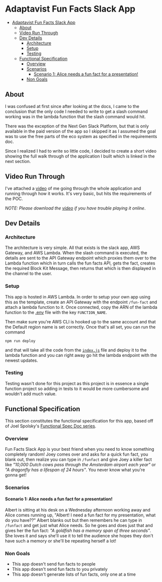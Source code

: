 
# Adaptavist Fun Facts Slack App

- [Adaptavist Fun Facts Slack App](#adaptavist-fun-facts-slack-app)
  - [About](#about)
  - [Video Run Through](#video-run-through)
  - [Dev Details](#dev-details)
    - [Architecture](#architecture)
    - [Setup](#setup)
    - [Testing](#testing)
  - [Functional Specification](#functional-specification)
    - [Overview](#overview)
    - [Scenarios](#scenarios)
      - [Scenario 1: Alice needs a fun fact for a presentation!](#scenario-1-alice-needs-a-fun-fact-for-a-presentation)
    - [Non Goals](#non-goals)

## About
I was confused at first since after looking at the docs, I came to the conclusion that the only code I needed to write to get a slash command working was in the lambda function that the slash command would hit. 

There was the exception of the Next Gen Slack Platform, but that is only available in the paid version of the app so I skipped it as I assumed the goal was to use the free parts of the eco system as specified in the requirements doc. 

Since I realized I had to write so little code, I decided to create a short video showing the full walk through of the application I built which is linked in the next section.

## Video Run Through

I've attached a [video](https://drive.google.com/file/d/1xJsgM3w9YemKvNefQCP5kEB357_5XvMR/view?usp=sharing) of me going through the whole application and running through how it works. It's very basic, but hits the requirements of the POC. 

*NOTE: Please download the [video](https://drive.google.com/file/d/1xJsgM3w9YemKvNefQCP5kEB357_5XvMR/view?usp=sharing) if you have trouble playing it online*.
## Dev Details

### Architecture

The architecture is very simple. All that exists is the slack app, AWS Gateway, and AWS Lambda. When the slash command is executed, the details are sent to the API Gateway endpoint which proxies them over to the Lambda function which in turn calls the fun facts API, gets the fact, creates the required Block Kit Message, then returns that which is then displayed in the channel to the user. 

### Setup

This app is hosted in AWS Lambda. In order to setup your own app using this as the template, create an API Gateway with the endpoint `/fun-fact` and attach a lambda function to it. Once connected, copy the ARN of the lambda function to the [.env](/.env) file with the key `FUNCTION_NAME`. 

Then make sure you're AWS CLI is hooked up to the same account and that the Default region name is set correctly. Once that's all set, you can run the command 

```
npm run deploy
```

and that will take all the code from the [`index.js`](index.js) file and deploy it to the lambda function and you can right away go hit the lambda endpoint with the newest updates. 

### Testing

Testing wasn't done for this project as this project is in essence a single function project so adding in tests to it would be more cumbersome and wouldn't add much value. 

## Functional Specification

This section constitutes the functional specification for this app, based off of Joel Spolsky's [Functional Spec Doc series](https://www.joelonsoftware.com/2000/10/02/painless-functional-specifications-part-1-why-bother/). 


### Overview

Fun Facts Slack App is your best friend when you need to know something completely random! Joey comes over and asks for a quick fun fact, you blank out, then realize you can type in `/funfact` and give Joey a killer fact like *"10,000 Dutch cows pass through the Amsterdam airport each year"* or *"A dragonfly has a lifespan of 24 hours"*. You never know what you're gonna get!

### Scenarios

#### Scenario 1: Alice needs a fun fact for a presentation!

Albert is sitting at his desk on a Wednesday afternoon working away and Alice comes running up, "Albert! I need a fun fact for my presentation, what do you have??" Albert blanks out but then remembers he can type in `/funfact` and get just what Alice needs. So he goes and does just that and gives her the fun fact: *"A goldfish has a memory span of three seconds"*. She loves it and says she'll use it to tell the audience she hopes they don't have such a memory or she'll be repeating herself a lot! 

### Non Goals
- This app doesn't send fun facts to people
- This app doesn't send fun facts to you privately
- This app doesn't generate lists of fun facts, only one at a time

